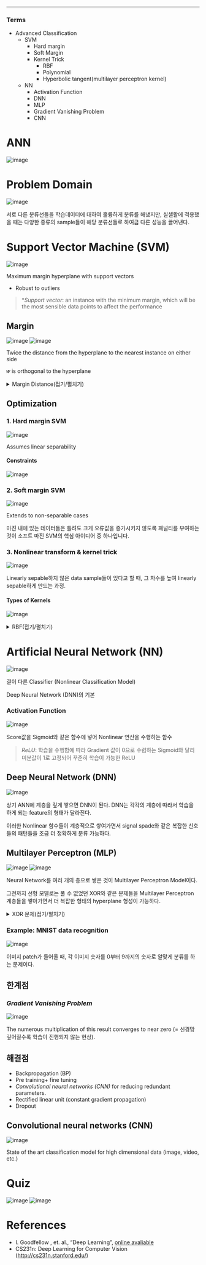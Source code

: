 ****
### Terms
- Advanced Classification
  - SVM
    - Hard margin
    - Soft Margin
    - Kernel Trick
      - RBF
      - Polynomial
      - Hyperbolic tangent(multilayer perceptron kernel)
  - NN
    - Activation Function
    - DNN
    - MLP
    - Gradient Vanishing Problem
    - CNN

# ANN
![image](https://user-images.githubusercontent.com/39285147/178767972-0c4f50b4-fe8b-410c-b0e2-991b81e40c9c.png)

# Problem Domain
![image](https://user-images.githubusercontent.com/39285147/178758777-4a467cce-9d42-485d-8068-096dc94d5ec1.png)

서로 다른 분류선들을 학습데이터에 대하여 훌륭하게 분류를 해냈지만, 실샐활에 적용했을 때는 다양한 종류의 sample들이 해당 분류선들로 하여금 다른 성능을 끌어낸다.

# Support Vector Machine (SVM)
![image](https://user-images.githubusercontent.com/39285147/178759917-17b6d70d-5c49-45ff-a13b-e3a24e494d39.png)

Maximum margin hyperplane with support vectors
- Robust to outliers

> **Support vector*: an instance with the minimum margin, which will be the most sensible data points to affect the performance

## Margin
![image](https://user-images.githubusercontent.com/39285147/178760628-3ff33e56-e93a-4c7c-b309-e5ee7425c1c7.png)
![image](https://user-images.githubusercontent.com/39285147/178760767-9915ecd4-9605-4569-91cf-33e9bd7ea98e.png)

Twice the distance from the hyperplane to the nearest instance on either side

𝑤 is orthogonal to the hyperplane

<details markdown="1">
<summary>Margin Distance(접기/펼치기)</summary>

![image](https://user-images.githubusercontent.com/39285147/178761055-d0eaaf0f-f7d9-48a1-8d1d-49959d0a59a2.png)

</details>

## Optimization
### 1. Hard margin SVM
![image](https://user-images.githubusercontent.com/39285147/178762447-30739e0a-ad58-46f7-a985-0b7ed11763bb.png)

Assumes linear separability

#### Constraints
![image](https://user-images.githubusercontent.com/39285147/178762996-62a0fcd6-ee7f-4960-aef9-7f083ca91f21.png)

### 2. Soft margin SVM
![image](https://user-images.githubusercontent.com/39285147/178763343-61e4ee2e-6ff6-4270-85d7-fb24c8e8b768.png)

Extends to non-separable cases

마진 내에 있는 데이터들은 틀려도 크게 오류값을 증가시키지 않도록 패널티를 부여하는 것이 소프트 마진 SVM의 핵심 아이디어 중 하나입니다.

### 3. Nonlinear transform & kernel trick
![image](https://user-images.githubusercontent.com/39285147/178763530-2e4b28b7-b553-4bec-9a42-670a5b10f11d.png)

Linearly sepable하지 않은 data sample들이 있다고 할 때, 그 차수를 높여 linearly sepable하게 만드는 과정.

#### Types of Kernels
![image](https://user-images.githubusercontent.com/39285147/178763662-4a870457-2ed7-4a06-a6ab-bae89e0a8d71.png)

<details markdown="1">
<summary>RBF(접기/펼치기)</summary>

![image](https://user-images.githubusercontent.com/39285147/178763860-50afdbe6-c92a-4316-8775-fac71ed76379.png)

</details>

# Artificial Neural Network (NN)
![image](https://user-images.githubusercontent.com/39285147/178764237-7dbf7df9-5de8-40be-8a8a-2b7d4d45a650.png)

결이 다른 Classifier (Nonlinear Classification Model)

Deep Neural Network (DNN)의 기본

### Activation Function
![image](https://user-images.githubusercontent.com/39285147/178764776-60aad5a1-f818-4d7a-8154-427e18a5a73a.png)

Score값을 Sigmoid와 같은 함수에 넣어 Nonlinear 연산을 수행하는 함수

> *ReLU*: 학습을 수행함에 따라 Gradient 값이 0으로 수렴하는 Sigmoid와 달리 미분값이 1로 고정되어 꾸준히 학습이 가능한 ReLU

## Deep Neural Network (DNN)
![image](https://user-images.githubusercontent.com/39285147/178765564-08e48085-8e5f-48eb-9d98-6d16053c357d.png)

상기 ANN에 계층을 깊게 쌓으면 DNN이 된다. DNN는 각각의 계층에 따라서 학습을 하게 되는 feature의 형태가 달라진다.

이러한 Nonlinear 함수들이 계층적으로 쌓여가면서 signal spade와 같은 복잡한 신호들의 패턴들을 조금 더 정확하게 분류 가능하다.

## Multilayer Perceptron (MLP)
![image](https://user-images.githubusercontent.com/39285147/178765768-20a0994b-2e3c-4fde-9473-ee22fd4cfc6d.png)
![image](https://user-images.githubusercontent.com/39285147/178766731-66568a7a-2dea-43bf-b886-42ea03100d77.png)

Neural Network를 여러 개의 층으로 쌓은 것이 Multilayer Perceptron Model이다.

그전까지 선형 모델로는 풀 수 없었던 XOR와 같은 문제들을 Multilayer Perceptron 계층들을 쌓아가면서 더 복잡한 형태의 hyperplane 형성이 가능하다.

<details markdown="1">
<summary>XOR 문제(접기/펼치기)</summary>

![image](https://user-images.githubusercontent.com/39285147/178766379-1c19213d-5193-4faf-877e-88fab16b84eb.png)
![image](https://user-images.githubusercontent.com/39285147/178766401-602caf14-f64b-4764-a367-e2f2ccf324f5.png)
![image](https://user-images.githubusercontent.com/39285147/178766422-c5c72322-bb45-4103-baf5-252c30e0ba13.png)
![image](https://user-images.githubusercontent.com/39285147/178766447-3911e480-e575-4baf-99a1-a5f52318ae1f.png)

</details>

### Example: MNIST data recognition
![image](https://user-images.githubusercontent.com/39285147/178766549-4cc2f940-d7ef-4743-9400-9e44e7e10ded.png)

이미지 patch가 들어올 때, 각 이미지 숫자를 0부터 9까지의 숫자로 알맞게 분류를 하는 문제이다.

## 한계점
### *Gradient Vanishing Problem*
![image](https://user-images.githubusercontent.com/39285147/178768444-6808fe2b-010b-43da-a5ec-123468d57e22.png)

The numerous multiplication of this result converges to near zero (= 신경망 깊어질수록 학습이 진행되지 않는 현상). 

## 해결점
- Backpropagation (BP)
- Pre training+ fine tuning
- *Convolutional neural networks (CNN)* for reducing redundant parameters.
- Rectified linear unit (constant gradient propagation)
- Dropout

## Convolutional neural networks (CNN)
![image](https://user-images.githubusercontent.com/39285147/178769285-615d4e95-245c-4910-9cd7-0c126faeaf8b.png)

State of the art classification model for high dimensional data (image, video, etc.)

# Quiz
![image](https://user-images.githubusercontent.com/39285147/178769502-e82d38c8-0cc0-48de-a978-7447bb85e4e2.png)
![image](https://user-images.githubusercontent.com/39285147/178769525-5fdc0788-d746-4d84-ac2e-51039ae3febf.png)

# References
- I. Goodfellow , et. al., “Deep Learning”, [online avaliable](http://www.deeplearningbook.org/)
- CS231n: Deep Learning for Computer Vision (http://cs231n.stanford.edu/)

